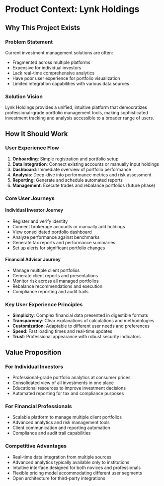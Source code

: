 # Product Context: Lynk Holdings

## Why This Project Exists

### Problem Statement
Current investment management solutions are often:
- Fragmented across multiple platforms
- Expensive for individual investors
- Lack real-time comprehensive analytics
- Have poor user experience for portfolio visualization
- Limited integration capabilities with various data sources

### Solution Vision
Lynk Holdings provides a unified, intuitive platform that democratizes professional-grade portfolio management tools, making sophisticated investment tracking and analysis accessible to a broader range of users.

## How It Should Work

### User Experience Flow
1. **Onboarding**: Simple registration and portfolio setup
2. **Data Integration**: Connect existing accounts or manually input holdings
3. **Dashboard**: Immediate overview of portfolio performance
4. **Analysis**: Deep-dive into performance metrics and risk assessment
5. **Reporting**: Generate and schedule automated reports
6. **Management**: Execute trades and rebalance portfolios (future phase)

### Core User Journeys

#### Individual Investor Journey
- Register and verify identity
- Connect brokerage accounts or manually add holdings
- View consolidated portfolio dashboard
- Analyze performance against benchmarks
- Generate tax reports and performance summaries
- Set up alerts for significant portfolio changes

#### Financial Advisor Journey
- Manage multiple client portfolios
- Generate client reports and presentations
- Monitor risk across all managed portfolios
- Rebalance recommendations and execution
- Compliance reporting and audit trails

### Key User Experience Principles
- **Simplicity**: Complex financial data presented in digestible formats
- **Transparency**: Clear explanations of calculations and methodologies
- **Customization**: Adaptable to different user needs and preferences
- **Speed**: Fast loading times and real-time updates
- **Trust**: Professional appearance with robust security indicators

## Value Proposition

### For Individual Investors
- Professional-grade portfolio analytics at consumer prices
- Consolidated view of all investments in one place
- Educational resources to improve investment decisions
- Automated reporting for tax and compliance purposes

### For Financial Professionals
- Scalable platform to manage multiple client portfolios
- Advanced analytics and risk management tools
- Client communication and reporting automation
- Compliance and audit trail capabilities

### Competitive Advantages
- Real-time data integration from multiple sources
- Advanced analytics typically available only to institutions
- Intuitive interface designed for both novices and professionals
- Flexible pricing model accommodating different user segments
- Open architecture for third-party integrations
